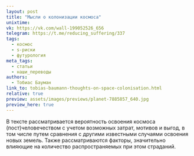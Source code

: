 ```yaml
---
layout: post
title: "Мысли о колонизации космоса"
unixtime: 
vk: https://vk.com/wall-199052526_656
telegram: https://t.me/reducing_suffering/337
tags:
  - космос
  - s-риски
  - футурология
meta_tags:
  - статьи
  - наши_переводы
authors:
  - Тобиас Бауман
link_to: tobias-baumann-thoughts-on-space-colonisation.html
relative: true
preview: assets/images/previews/planet-7885857_640.jpg
preview_here: true
---
```

В тексте рассматривается вероятность освоения космоса (пост)человечеством с учетом возможных затрат, мотивов и выгод, в том числе путем сравнения с другими известными случаями освоения новых земель. Также рассматриваются факторы, значительно влияющие на количество распространяемых при этом страданий.
